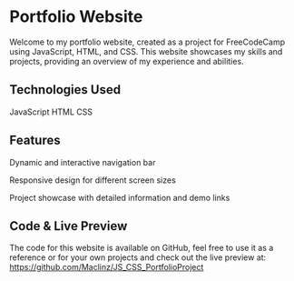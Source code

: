 # Portfolio Website
Welcome to my portfolio website, created as a project for FreeCodeCamp using JavaScript, HTML, and CSS. This website showcases my skills and projects, providing an overview of my experience and abilities.

## Technologies Used
JavaScript
HTML
CSS

## Features
Dynamic and interactive navigation bar

Responsive design for different screen sizes

Project showcase with detailed information and demo links

## Code & Live Preview
The code for this website is available on GitHub, feel free to use it as a reference or for your own projects and check out the live preview at:
https://github.com/Maclinz/JS_CSS_PortfolioProject

